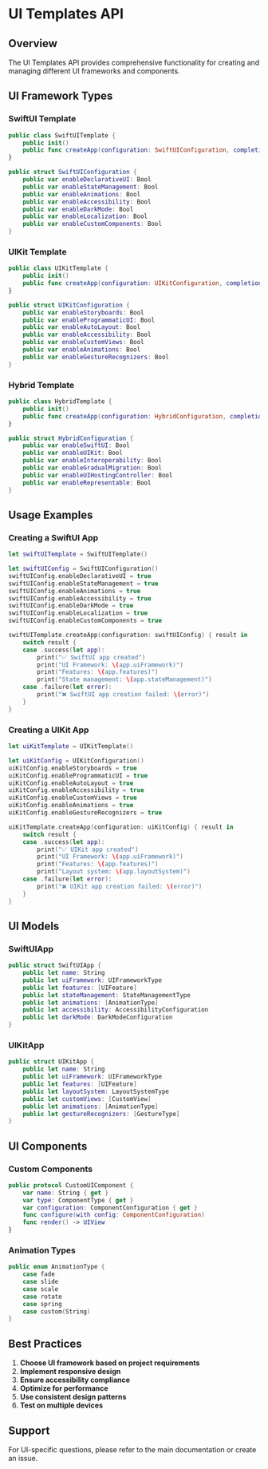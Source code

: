 # UI Templates API

## Overview

The UI Templates API provides comprehensive functionality for creating and managing different UI frameworks and components.

## UI Framework Types

### SwiftUI Template

```swift
public class SwiftUITemplate {
    public init()
    public func createApp(configuration: SwiftUIConfiguration, completion: @escaping (Result<SwiftUIApp, TemplateError>) -> Void)
}

public struct SwiftUIConfiguration {
    public var enableDeclarativeUI: Bool
    public var enableStateManagement: Bool
    public var enableAnimations: Bool
    public var enableAccessibility: Bool
    public var enableDarkMode: Bool
    public var enableLocalization: Bool
    public var enableCustomComponents: Bool
}
```

### UIKit Template

```swift
public class UIKitTemplate {
    public init()
    public func createApp(configuration: UIKitConfiguration, completion: @escaping (Result<UIKitApp, TemplateError>) -> Void)
}

public struct UIKitConfiguration {
    public var enableStoryboards: Bool
    public var enableProgrammaticUI: Bool
    public var enableAutoLayout: Bool
    public var enableAccessibility: Bool
    public var enableCustomViews: Bool
    public var enableAnimations: Bool
    public var enableGestureRecognizers: Bool
}
```

### Hybrid Template

```swift
public class HybridTemplate {
    public init()
    public func createApp(configuration: HybridConfiguration, completion: @escaping (Result<HybridApp, TemplateError>) -> Void)
}

public struct HybridConfiguration {
    public var enableSwiftUI: Bool
    public var enableUIKit: Bool
    public var enableInteroperability: Bool
    public var enableGradualMigration: Bool
    public var enableUIHostingController: Bool
    public var enableRepresentable: Bool
}
```

## Usage Examples

### Creating a SwiftUI App

```swift
let swiftUITemplate = SwiftUITemplate()

let swiftUIConfig = SwiftUIConfiguration()
swiftUIConfig.enableDeclarativeUI = true
swiftUIConfig.enableStateManagement = true
swiftUIConfig.enableAnimations = true
swiftUIConfig.enableAccessibility = true
swiftUIConfig.enableDarkMode = true
swiftUIConfig.enableLocalization = true
swiftUIConfig.enableCustomComponents = true

swiftUITemplate.createApp(configuration: swiftUIConfig) { result in
    switch result {
    case .success(let app):
        print("✅ SwiftUI app created")
        print("UI Framework: \(app.uiFramework)")
        print("Features: \(app.features)")
        print("State management: \(app.stateManagement)")
    case .failure(let error):
        print("❌ SwiftUI app creation failed: \(error)")
    }
}
```

### Creating a UIKit App

```swift
let uiKitTemplate = UIKitTemplate()

let uiKitConfig = UIKitConfiguration()
uiKitConfig.enableStoryboards = true
uiKitConfig.enableProgrammaticUI = true
uiKitConfig.enableAutoLayout = true
uiKitConfig.enableAccessibility = true
uiKitConfig.enableCustomViews = true
uiKitConfig.enableAnimations = true
uiKitConfig.enableGestureRecognizers = true

uiKitTemplate.createApp(configuration: uiKitConfig) { result in
    switch result {
    case .success(let app):
        print("✅ UIKit app created")
        print("UI Framework: \(app.uiFramework)")
        print("Features: \(app.features)")
        print("Layout system: \(app.layoutSystem)")
    case .failure(let error):
        print("❌ UIKit app creation failed: \(error)")
    }
}
```

## UI Models

### SwiftUIApp

```swift
public struct SwiftUIApp {
    public let name: String
    public let uiFramework: UIFrameworkType
    public let features: [UIFeature]
    public let stateManagement: StateManagementType
    public let animations: [AnimationType]
    public let accessibility: AccessibilityConfiguration
    public let darkMode: DarkModeConfiguration
}
```

### UIKitApp

```swift
public struct UIKitApp {
    public let name: String
    public let uiFramework: UIFrameworkType
    public let features: [UIFeature]
    public let layoutSystem: LayoutSystemType
    public let customViews: [CustomView]
    public let animations: [AnimationType]
    public let gestureRecognizers: [GestureType]
}
```

## UI Components

### Custom Components

```swift
public protocol CustomUIComponent {
    var name: String { get }
    var type: ComponentType { get }
    var configuration: ComponentConfiguration { get }
    func configure(with config: ComponentConfiguration)
    func render() -> UIView
}
```

### Animation Types

```swift
public enum AnimationType {
    case fade
    case slide
    case scale
    case rotate
    case spring
    case custom(String)
}
```

## Best Practices

1. **Choose UI framework based on project requirements**
2. **Implement responsive design**
3. **Ensure accessibility compliance**
4. **Optimize for performance**
5. **Use consistent design patterns**
6. **Test on multiple devices**

## Support

For UI-specific questions, please refer to the main documentation or create an issue.
